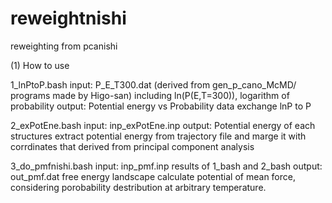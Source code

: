 # reweightnishi
reweighting from pcanishi

(1) How to use

1_lnPtoP.bash
	input: 
	 P_E_T300.dat (derived from gen_p_cano_McMD/ programs made by Higo-san)
	   including ln(P(E,T=300)), logarithm of probability
	output:
	 Potential energy vs Probability data
   exchange lnP to P

2_exPotEne.bash
	input:
	 inp_exPotEne.inp
	output:
	 Potential energy of each structures
   extract potential energy from trajectory file
   and marge it with corrdinates that derived from principal component analysis

3_do_pmfnishi.bash
	input:
	 inp_pmf.inp
	   results of 1_bash and 2_bash
	output:
	 out_pmf.dat
	   free energy landscape
   calculate potential of mean force, considering porobability destribution at arbitrary temperature.

